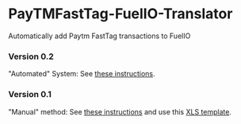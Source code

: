 # PayTMFastTag-FuelIO-Translator
Automatically add Paytm FastTag transactions to FuelIO 

### Version 0.2
"Automated" System:
See [these instructions](AutomaticTranslation.md).


### Version 0.1
"Manual" method:
See [these instructions](ManualTranslation.md) and use this [XLS template](FuelIO-FastTag-Template.xlsx).
